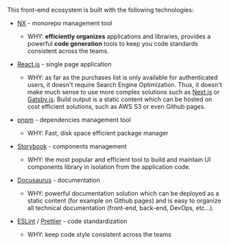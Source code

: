 This front-emd ecosystem is built with the following technologies:

- [NX](https://nx.dev) - monorepo management tool
  - WHY: **efficiently organizes** applications and libraries, provides a powerful **code generation** tools to keep you code standards consistent across the teams.

- [React.js](https://react.dev) - single page application
  - WHY: as far as the purchases list is only available for authenticated users, it doesn't require Search Engine Optimization. Thus, it doesn't make much sense to use more complex solutions such as [Next.js](https://nextjs.org) or [Gatsby.js](https://www.gatsbyjs.com). Build output is a static content which can be hosted on cost efficient solutions, such as AWS S3 or even Github pages.

- [pnpm](https://pnpm.io) - dependencies management tool
  - WHY: Fast, disk space efficient package manager

- [Storybook](https://storybook.js.org) - components management
  - WHY: the most popular and efficient tool to build and maintain UI components library in isolation from the application code.

- [Docusaurus](https://docusaurus.io) - documentation
  - WHY: powerful documentation solution which can be deployed as a static content (for example on Github pages) and is easy to organize all technical documentation (front-end, back-end, DevOps, etc...).

- [ESLint](https://eslint.org) / [Prettier](https://prettier.io) - code standardization
  - WHY: keep code style consistent across the teams
